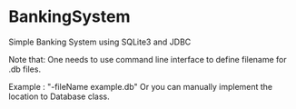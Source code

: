 # BankingSystem
Simple Banking System using SQLite3 and JDBC

Note that: One needs to use command line interface to define filename for .db files.

Example : "-fileName example.db" Or you can manually implement the location to Database class.

